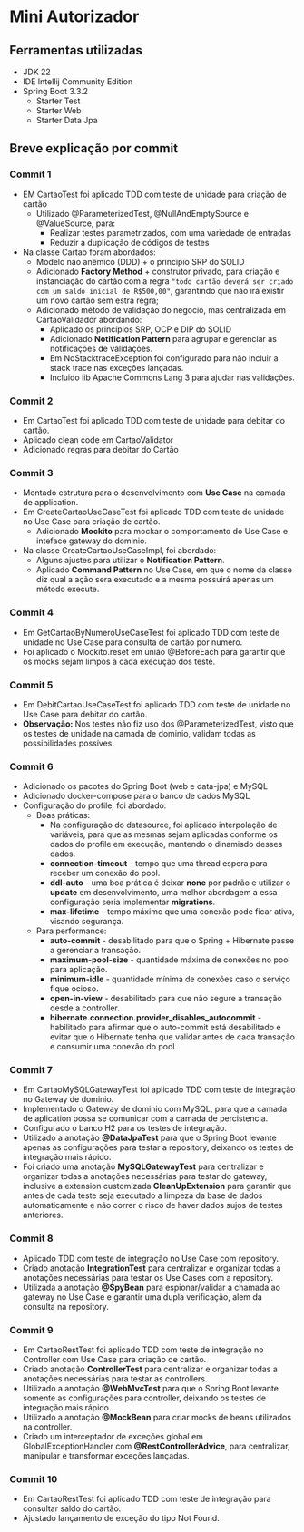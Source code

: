 # Mini Autorizador

## Ferramentas utilizadas
- JDK 22
- IDE Intellij Community Edition
- Spring Boot 3.3.2
  - Starter Test
  - Starter Web
  - Starter Data Jpa

## Breve explicação por commit
### Commit 1
* EM CartaoTest foi aplicado TDD com teste de unidade para criação de cartão
  * Utilizado @ParameterizedTest, @NullAndEmptySource e @ValueSource, para:
    * Realizar testes parametrizados, com uma variedade de entradas
    * Reduzir a duplicação de códigos de testes
* Na classe Cartao foram abordados:
  * Modelo não anêmico (DDD) + o princípio SRP do SOLID
  * Adicionado **Factory Method** + construtor privado, para criação e instanciação do cartão com a regra ``"todo cartão deverá ser criado com um saldo inicial de R$500,00"``, garantindo que não irá existir um novo cartão sem estra regra;
  * Adicionado método de validação do negocio, mas centralizada em CartaoValidador abordando:
    * Aplicado os princípios SRP, OCP e DIP do SOLID
    * Adicionado **Notification Pattern** para agrupar e gerenciar as notificações de validações.
    * Em NoStacktraceException foi configurado para não incluir a stack trace nas exceções lançadas.
    * Incluido lib Apache Commons Lang 3 para ajudar nas validações.

### Commit 2
* Em CartaoTest foi aplicado TDD com teste de unidade para debitar do cartão.
* Aplicado clean code em CartaoValidator
* Adicionado regras para debitar do Cartão

### Commit 3
* Montado estrutura para o desenvolvimento com **Use Case** na camada de application. 
* Em CreateCartaoUseCaseTest foi aplicado TDD com teste de unidade no Use Case para criação de cartão.
  * Adicionado **Mockito** para mockar o comportamento do Use Case e inteface gateway do dominio.
* Na classe CreateCartaoUseCaseImpl, foi abordado: 
  * Alguns ajustes para utilizar o **Notification Pattern**.
  * Aplicado **Command Pattern** no Use Case, em que o nome da classe diz qual a ação sera executado e a mesma possuirá apenas um método execute.

### Commit 4
* Em GetCartaoByNumeroUseCaseTest foi aplicado TDD com teste de unidade no Use Case para consulta de cartão por numero.
* Foi aplicado o Mockito.reset em união @BeforeEach para garantir que os mocks sejam limpos a cada execução dos teste.

### Commit 5
* Em DebitCartaoUseCaseTest foi aplicado TDD com teste de unidade no Use Case para debitar do cartão.
* **Observação:** Nos testes não fiz uso dos @ParameterizedTest, visto que os testes de unidade na camada de dominio, validam todas as possibilidades possíves.

### Commit 6
* Adicionado os pacotes do Spring Boot (web e data-jpa) e MySQL
* Adicionado docker-compose para o banco de dados MySQL
* Configuração do profile, foi abordado:
  * Boas práticas:
    * Na configuração do datasource, foi aplicado interpolação de variáveis, para que as mesmas sejam aplicadas conforme os dados do profile em execução, mantendo o dinamisdo desses dados.
    * **connection-timeout** - tempo que uma thread espera para receber um conexão do pool.
    * **ddl-auto** - uma boa prática é deixar **none** por padrão e utilizar o **update** em desenvolvimento, uma melhor abordagem a essa configuração seria implementar **migrations**.
    * **max-lifetime** - tempo máximo que uma conexão pode ficar ativa, visando segurança.
  * Para performance:
    * **auto-commit** - desabilitado para que o Spring + Hibernate passe a gerenciar a transação.
    * **maximum-pool-size** - quantidade máxima de conexões no pool para aplicação.
    * **minimum-idle** - quantidade mínima de conexões caso o serviço fique ocioso.
    * **open-in-view** - desabilitado para que não segure a transação desde a controller.
    * **hibernate.connection.provider_disables_autocommit** - habilitado para afirmar que o auto-commit está desabilitado e evitar que o Hibernate tenha que validar antes de cada transação e consumir uma conexão do pool.

### Commit 7
* Em CartaoMySQLGatewayTest foi aplicado TDD com teste de integração no Gateway de dominio.
* Implementado o Gateway de dominio com MySQL, para que a camada de aplication possa se comunicar com a camada de percistencia.
* Configurado o banco H2 para os testes de integração.
* Utilizado a anotação **@DataJpaTest** para que o Spring Boot levante apenas as configurações para testar a repository, deixando os testes de integração mais rápido.
* Foi criado uma anotação **MySQLGatewayTest** para centralizar e organizar todas a anotações necessárias para testar do gateway, inclusive a extension customizada **CleanUpExtension** para garantir que antes de cada teste seja executado a limpeza da base de dados automaticamente e não correr o risco de haver dados sujos de testes anteriores.

### Commit 8
* Aplicado TDD com teste de integração no Use Case com repository.
* Criado anotação **IntegrationTest** para centralizar e organizar todas a anotações necessárias para testar os Use Cases com a repository.
* Utilizada a anotação **@SpyBean** para espionar/validar a chamada ao gateway no Use Case e garantir uma dupla verificação, alem da consulta na repository.

### Commit 9
* Em CartaoRestTest foi aplicado TDD com teste de integração no Controller com Use Case para criação de cartão.
* Criado anotação **ControllerTest** para centralizar e organizar todas a anotações necessárias para testar as controllers.
* Utilizado a anotação **@WebMvcTest** para que o Spring Boot levante somente as configurações para controller, deixando os testes de integração mais rápido.
* Utilizado a anotação **@MockBean** para criar mocks de beans utilizados na controller.
* Criado um interceptador de exceções global em GlobalExceptionHandler com **@RestControllerAdvice**, para centralizar, manipular e transformar exceções lançadas.

### Commit 10
* Em CartaoRestTest foi aplicado TDD com teste de integração para consultar saldo do cartão.
* Ajustado lançamento de exceção do tipo Not Found.